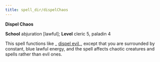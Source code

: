 ```yaml
---
title: spell_dir/dispelChaos
---
```

 **Dispel Chaos**

**School** abjuration [lawful]; **Level** cleric 5, paladin 4

This spell functions like _ [dispel evil](dispelEvil#_dispel-evil)_, except that you are surrounded by constant, blue lawful energy, and the spell affects chaotic creatures and spells rather than evil ones.

